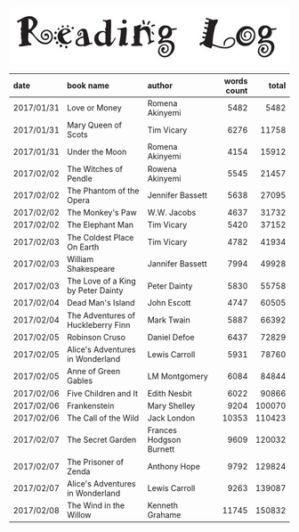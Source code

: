 ![](reading_log.png)

|date|book name|author|words count|total|
|:--|:--|:--|--:|--:|
|2017/01/31|Love or Money|Romena Akinyemi|5482|5482|
|2017/01/31|Mary Queen of Scots|Tim Vicary|6276|11758|
|2017/01/31|Under the Moon|Romena Akinyemi|4154|15912|
|2017/02/02|The Witches of Pendle|Rowena Akinyemi|5545|21457|
|2017/02/02|The Phantom of the Opera|Jennifer Bassett|5638|27095|
|2017/02/02|The Monkey's Paw|W.W. Jacobs|4637|31732|
|2017/02/02|The Elephant Man|Tim Vicary|5420|37152|
|2017/02/03|The Coldest Place On Earth|Tim Vicary|4782|41934|
|2017/02/03|William Shakespeare|Jannifer Bassett|7994|49928|
|2017/02/03|The Love of a King by Peter Dainty|Peter Dainty|5830|55758|
|2017/02/04|Dead Man's Island|John Escott|4747|60505|
|2017/02/04|The Adventures of Huckleberry Finn|Mark Twain|5887|66392|
|2017/02/05|Robinson Cruso|Daniel Defoe|6437|72829|
|2017/02/05|Alice's Adventures in Wonderland|Lewis Carroll|5931|78760|
|2017/02/05|Anne of Green Gables |LM Montgomery|6084|84844|
|2017/02/06|Five Children and It|Edith Nesbit|6022|90866|
|2017/02/06|Frankenstein|Mary Shelley|9204|100070|
|2017/02/06|The Call of the Wild|Jack London|10353|110423|
|2017/02/07|The Secret Garden|Frances Hodgson Burnett|9609|120032|
|2017/02/07| The Prisoner of Zenda|Anthony Hope|9792|129824|
|2017/02/07|Alice's Adventures in Wonderland|Lewis Carroll|9263|139087|
|2017/02/08|The Wind in the Willow|Kenneth Grahame|11745|150832|
